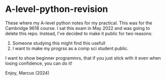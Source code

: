 # A-level-python-revision
These where my A-level python notes for my practical.
This was for the Cambridge 9618 course.
I sat this exam in May 2022 and was going to delete this repo.
Instead, I've decided to make it public for two reasons:

1) Someone studying this might find this usefull
2) I want to make my progrss as a comp sci student public.

I want to show beginner programmrs, that if you just stick with it
even when losing confidence, you can do it!

Enjoy,
Marcus (2024)
